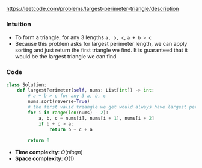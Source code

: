 https://leetcode.com/problems/largest-perimeter-triangle/description

### Intuition

- To form a triangle, for any 3 lengths `a, b, c`, `a + b > c`
- Because this problem asks for largest perimeter length, we can apply sorting and just return the first triangle we find. It is guaranteed that it would be the largest triangle we can find

### Code

```python
class Solution:
	def largestPerimeter(self, nums: List[int]) -> int:
		# a + b > c for any 3 a, b, c
		nums.sort(reverse=True)
		# the first valid triangle we get would always have largest perimeter
		for i in range(len(nums) - 2):
			a, b, c = nums[i], nums[i + 1], nums[i + 2]
			if b + c > a:
				return b + c + a
		
		return 0
```

- **Time complexity**: $O(nlogn)$
- **Space complexity**: $O(1)$